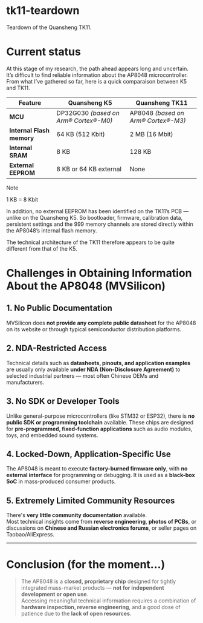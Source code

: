 # tk11-teardown
Teardown of the Quansheng TK11.

# Current status

At this stage of my research, the path ahead appears long and uncertain.
It’s difficult to find reliable information about the AP8048 microcontroller.
From what I’ve gathered so far, here is a quick comparaison between K5 and TK11.

| Feature                          | Quansheng K5                                              | Quansheng TK11                                             |
|----------------------------------|------------------------------------------------------------|-------------------------------------------------------------|
| **MCU**                          | DP32G030 *(based on Arm® Cortex®-M0)*                      | AP8048 *(based on Arm® Cortex®-M3)*                         |
| **Internal Flash memory**        | 64 KB (512 Kbit)                                           | 2 MB (16 Mbit)                                              |
| **Internal SRAM**                | 8 KB                                                       | 128 KB                                                      |
| **External EEPROM**              | 8 KB or 64 KB external                                     | None                                                        |

> [!NOTE] 
> 1 KB = 8 Kbit

In addition, no external EEPROM has been identified on the TK11’s PCB — unlike on the Quansheng K5.
So bootloader, firmware, calibration data, persistent settings and the 999 memory channels are stored directly within the AP8048’s internal flash memory.

The technical architecture of the TK11 therefore appears to be quite different from that of the K5.

# Challenges in Obtaining Information About the AP8048 (MVSilicon)

## 1. No Public Documentation  
MVSilicon does **not provide any complete public datasheet** for the AP8048 on its website or through typical semiconductor distribution platforms.

## 2. NDA-Restricted Access  
Technical details such as **datasheets, pinouts, and application examples** are usually only available **under NDA (Non-Disclosure Agreement)** to selected industrial partners — most often Chinese OEMs and manufacturers.

## 3. No SDK or Developer Tools  
Unlike general-purpose microcontrollers (like STM32 or ESP32), there is **no public SDK or programming toolchain** available. These chips are designed for **pre-programmed, fixed-function applications** such as audio modules, toys, and embedded sound systems.

## 4. Locked-Down, Application-Specific Use  
The AP8048 is meant to execute **factory-burned firmware only**, with **no external interface** for programming or debugging. It is used as a **black-box SoC** in mass-produced consumer products.

## 5. Extremely Limited Community Resources  
There's **very little community documentation** available.  
Most technical insights come from **reverse engineering**, **photos of PCBs**, or discussions on **Chinese and Russian electronics forums**, or seller pages on Taobao/AliExpress.

---

# Conclusion (for the moment...)

> The AP8048 is a **closed, proprietary chip** designed for tightly integrated mass-market products — **not for independent development or open use**.  
> Accessing meaningful technical information requires a combination of **hardware inspection, reverse engineering**, and a good dose of patience due to the **lack of open resources**.
